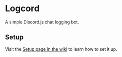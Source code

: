 # Logcord
A simple Discord.js chat logging bot.

## Setup
Visit the [Setup page in the wiki](wiki) to learn how to set it up.
